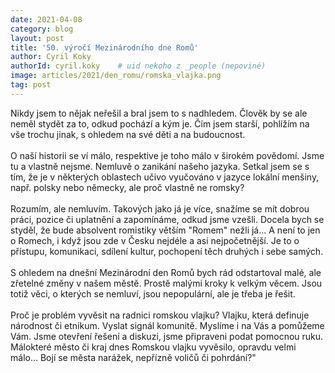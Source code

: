 ```yaml
---
date: 2021-04-08
category: blog
layout: post
title: '50. výročí Mezinárodního dne Romů'
author: Cyril Koky
authorId: cyril.koky    # uid nekoho z _people (nepoviné)
image: articles/2021/den_romu/romska_vlajka.png
tag: post
---
```

Nikdy jsem to nějak neřešil a bral jsem to s nadhledem. Člověk by se ale neměl stydět za to, odkud pochází a kým je. Čím jsem starší, pohlížím na vše trochu jinak, s ohledem na své děti a na budoucnost.
<br>
<br>
O naší historii se ví málo, respektive je toho málo v širokém povědomí. Jsme tu a vlastně nejsme. Nemluvě o zanikání našeho jazyka. Setkal jsem se s tím, že je v některých oblastech učivo vyučováno v jazyce lokální menšiny, např. polsky nebo německy, ale proč vlastně ne romsky?
<br>
<br>
Rozumím, ale nemluvím. Takových jako já je více, snažíme se mít dobrou práci, pozice či uplatnění a zapomínáme, odkud jsme vzešli. Docela bych se styděl, že bude absolvent romistiky větším "Romem" nežli já... A není to jen o Romech, i když jsou zde v Česku nejdéle a asi nejpočetnější. Je to o přístupu, komunikaci, sdílení kultur, pochopení těch druhých i sebe samých.
<br>
<br>
S ohledem na dnešní Mezinárodní den Romů bych rád odstartoval malé, ale zřetelné změny v našem městě. Prostě malými kroky k velkým věcem. Jsou totiž věci, o kterých se nemluví, jsou nepopulární, ale je třeba je řešit. 
<br>
<br>
Proč je problém vyvěsit na radnici romskou vlajku? Vlajku, která definuje národnost či etnikum. Vyslat signál komunitě. Myslíme i na Vás a pomůžeme Vám. Jsme otevření řešení a diskuzi, jsme připraveni podat pomocnou ruku. Málokteré město či kraj dnes Romskou vlajku vyvěsilo, opravdu velmi málo… Bojí se města narážek, nepřízně voličů či pohrdání?"
